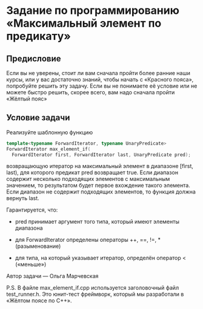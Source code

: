 # Задание по программированию «Максимальный элемент по предикату»

## Предисловие

Если вы не уверены, стоит ли вам сначала пройти более ранние наши курсы, или у вас достаточно знаний, чтобы начать с «Красного пояса», попробуйте решить эту задачу. Если вы не понимаете её условие или не можете быстро решить, скорее всего, вам надо сначала пройти «Жёлтый пояс»

## Условие задачи

Реализуйте шаблонную функцию 

```C++
template<typename ForwardIterator, typename UnaryPredicate>
ForwardIterator max_element_if(
  ForwardIterator first, ForwardIterator last, UnaryPredicate pred);
```

возвращающую итератор на максимальный элемент в диапазоне [first, last), для которого предикат pred возвращает true. Если диапазон содержит несколько подходящих элементов с максимальным значением, то результатом будет первое вхождение такого элемента. Если диапазон не содержит подходящих элементов, то функция должна вернуть last.

Гарантируется, что:

* pred принимает аргумент того типа, который имеют элементы диапазона

* для ForwardIterator определены операторы ++, ==, !=, * (разыменование)

* для типа, на который указывает итератор, определён оператор < («меньше»)

Автор задачи — Ольга Марчевская

P.S. В файле max_element_if.cpp используется заголовочный файл test_runner.h. Это юнит-тест фреймворк, который мы разработали в «Жёлтом поясе по C++».

